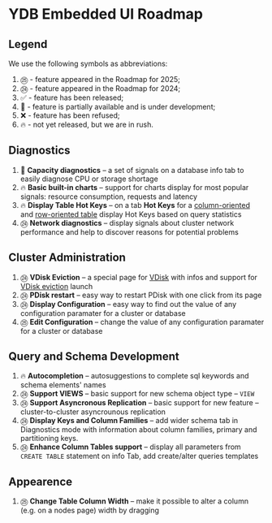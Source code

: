 # YDB Embedded UI Roadmap
## Legend
We use the following symbols as abbreviations:

1. ㉕ - feature appeared in the Roadmap for 2025;
1. ㉔ - feature appeared in the Roadmap for 2024;
1. ✅ - feature has been released;
1. 🚧 - feature is partially available and is under development;
1. ❌ - feature has been refused;
1. 🔥 - not yet released, but we are in rush.

## Diagnostics

1. 🚧 **Capacity diagnostics** – a set of signals on a database info tab to easily diagnose CPU or storage shortage
1. 🔥 **Basic built-in charts** – support for charts display for most popular signals: resource consumption, requests and latency
1. 🔥 **Display Table Hot Keys** – on a tab **Hot Keys** for a [column-oriented](https://ydb.tech/docs/en/concepts/datamodel/table#olap-data-types) and [row-oriented table](https://ydb.tech/docs/en/concepts/datamodel/table#row-orineted_table) display Hot Keys based on query statistics
1. ㉔ **Network diagnostics** – display signals about cluster network performance and help to discover reasons for potential problems


## Cluster Administration

1. ㉔ **VDisk Eviction** – a special page for [VDisk](https://ydb.tech/docs/en/concepts/cluster/distributed_storage) with infos and support for [VDisk eviction](https://ydb.tech/docs/en/maintenance/manual/moving_vdisks) launch
1. ㉔ **PDisk restart** – easy way to restart PDisk with one click from its page
1. ㉔ **Display Configuration** – easy way to find out the value of any configuration paramater for a cluster or database
1. ㉕ **Edit Configuration** – change the value of any configuration paramater for a cluster or database

## Query and Schema Development

1. 🔥 **Autocompletion** – autosuggestions to complete sql keywords and schema elements' names
1. ㉔ **Support VIEWS** – basic support for new schema object type – `VIEW`
1. ㉔ **Support Asyncronous Replication** – basic support for new feature – cluster-to-cluster asyncrounous replication 
1. ㉔ **Display Keys and Column Families** – add wider schema tab in Diagnostics mode with information about column families, primary and partitioning keys.
1. ㉔ **Enhance Column Tables support** – display all parameters from `CREATE TABLE` statement on info Tab, add create/alter queries templates

## Appearence 

1. ㉕ **Change Table Column Width** – make it possible to alter a column (e.g. on a nodes page) width by dragging
